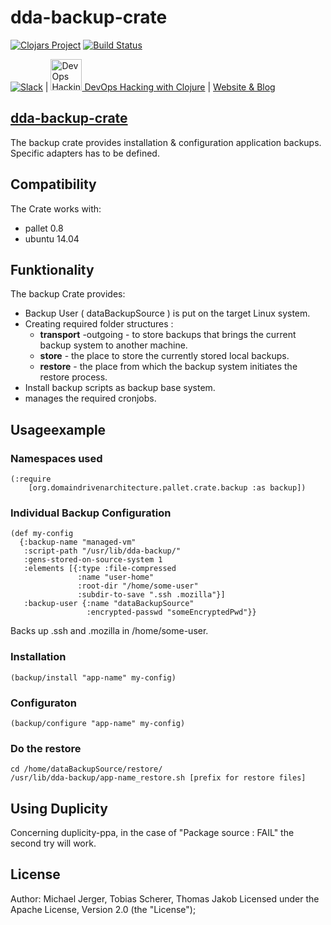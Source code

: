 # dda-backup-crate

[![Clojars Project](https://img.shields.io/clojars/v/dda/dda-backup-crate.svg)](https://clojars.org/dda/dda-backup-crate)
[![Build Status](https://travis-ci.org/DomainDrivenArchitecture/dda-backup-crate.svg?branch=master)](https://travis-ci.org/DomainDrivenArchitecture/dda-backup-crate)

[![Slack](https://img.shields.io/badge/chat-clojurians-green.svg?style=flat)](https://clojurians.slack.com/messages/#dda-pallet/) | [<img src="https://domaindrivenarchitecture.org/img/meetup.svg" width=50 alt="DevOps Hacking with Clojure Meetup"> DevOps Hacking with Clojure](https://www.meetup.com/de-DE/preview/dda-pallet-DevOps-Hacking-with-Clojure) | [Website & Blog](https://domaindrivenarchitecture.org)

## [dda-backup-crate](https://github.com/DomainDrivenArchitecture/dda-backup-crate)
The backup crate provides installation & configuration application backups. Specific adapters has to be defined.


## Compatibility
The Crate works with:
 * pallet 0.8
 * ubuntu 14.04

## Funktionality
The backup Crate provides:
* Backup User ( dataBackupSource ) is put on the target Linux system.
* Creating required folder structures :
  * **transport** -outgoing - to store backups that brings the current backup system to another machine.
  * **store** - the place to store the currently stored local backups.
  * **restore** - the place from which the backup system initiates the restore process.
* Install backup scripts as backup base system.
* manages the required cronjobs.

## Usageexample

### Namespaces used
```
(:require
	[org.domaindrivenarchitecture.pallet.crate.backup :as backup])
```

### Individual Backup Configuration
```  
(def my-config
  {:backup-name "managed-vm"
   :script-path "/usr/lib/dda-backup/"
   :gens-stored-on-source-system 1
   :elements [{:type :file-compressed
               :name "user-home"
               :root-dir "/home/some-user"
               :subdir-to-save ".ssh .mozilla"}]
   :backup-user {:name "dataBackupSource"
                 :encrypted-passwd "someEncryptedPwd"}}
```

Backs up .ssh and .mozilla in /home/some-user.

### Installation

```  
(backup/install "app-name" my-config)
```

### Configuraton

```  
(backup/configure "app-name" my-config)
```

### Do the restore
```
cd /home/dataBackupSource/restore/
/usr/lib/dda-backup/app-name_restore.sh [prefix for restore files]
```

## Using Duplicity
Concerning duplicity-ppa, in the case of "Package source : FAIL"
the second try will work.

## License

Author: Michael Jerger, Tobias Scherer, Thomas Jakob
Licensed under the Apache License, Version 2.0 (the "License");
